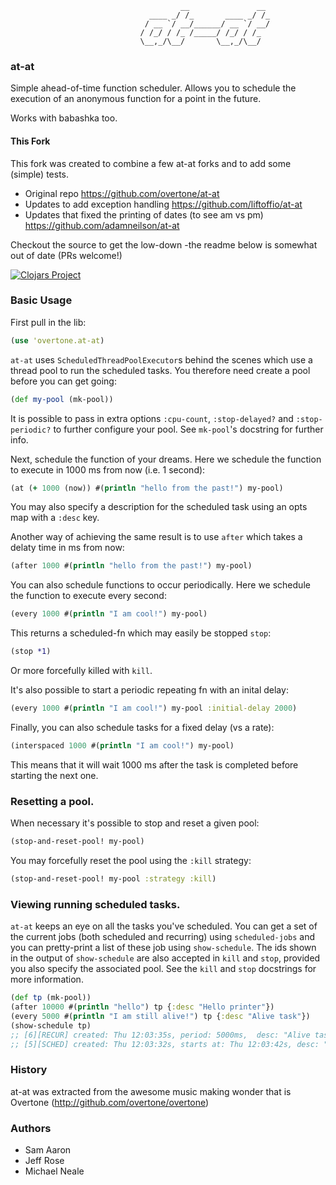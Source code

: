                                           __               __
                                   ____ _/ /_       ____ _/ /_
                                  / __ `/ __/______/ __ `/ __/
                                 / /_/ / /_ /_____/ /_/ / /_
                                 \__,_/\__/       \__,_/\__/


### at-at

Simple ahead-of-time function scheduler. Allows you to schedule the execution of an anonymous function for a point in the future.

Works with babashka too.

#### This Fork

This fork was created to combine a few at-at forks and to add some (simple) tests.

* Original repo https://github.com/overtone/at-at
* Updates to add exception handling https://github.com/liftoffio/at-at
* Updates that fixed the printing of dates (to see am vs pm) https://github.com/adamneilson/at-at

Checkout the source to get the low-down -the readme below is somewhat out of date (PRs welcome!)

[![Clojars Project](https://img.shields.io/clojars/v/net.xlfe/at-at.svg)](https://clojars.org/net.xlfe/at-at)

### Basic Usage

First pull in the lib:

```clj
(use 'overtone.at-at)
```

`at-at` uses `ScheduledThreadPoolExecutor`s behind the scenes which use a thread pool to run the scheduled tasks. You therefore need create a pool before you can get going:

```clj
(def my-pool (mk-pool))
```

It is possible to pass in extra options `:cpu-count`, `:stop-delayed?` and `:stop-periodic?` to further configure your pool. See `mk-pool`'s docstring for further info.

Next, schedule the function of your dreams. Here we schedule the function to execute in 1000 ms from now (i.e. 1 second):

```clj
(at (+ 1000 (now)) #(println "hello from the past!") my-pool)
```

You may also specify a description for the scheduled task using an opts map with a `:desc` key.

Another way of achieving the same result is to use `after` which takes a delaty time in ms from now:

```clj
(after 1000 #(println "hello from the past!") my-pool)
```

You can also schedule functions to occur periodically. Here we schedule the function to execute every second:

```clj
(every 1000 #(println "I am cool!") my-pool)
```

This returns a scheduled-fn which may easily be stopped `stop`:

```clj
(stop *1)
```

Or more forcefully killed with `kill`.

It's also possible to start a periodic repeating fn with an inital delay:

```clj
(every 1000 #(println "I am cool!") my-pool :initial-delay 2000)
```

Finally, you can also schedule tasks for a fixed delay (vs a rate):

```clj
(interspaced 1000 #(println "I am cool!") my-pool)
```

This means that it will wait 1000 ms after the task is completed before
starting the next one.

### Resetting a pool.

When necessary it's possible to stop and reset a given pool:

```clj
(stop-and-reset-pool! my-pool)
```

You may forcefully reset the pool using the `:kill` strategy:

```clj
(stop-and-reset-pool! my-pool :strategy :kill)
```

### Viewing running scheduled tasks.

`at-at` keeps an eye on all the tasks you've scheduled. You can get a set of the current jobs (both scheduled and recurring) using `scheduled-jobs` and you can pretty-print a list of these job using `show-schedule`. The ids shown in the output of `show-schedule` are also accepted in `kill` and `stop`, provided you also specify the associated pool. See the `kill` and `stop` docstrings for more information.

```clj
(def tp (mk-pool))
(after 10000 #(println "hello") tp {:desc "Hello printer"})
(every 5000 #(println "I am still alive!") tp {:desc "Alive task"})
(show-schedule tp)
;; [6][RECUR] created: Thu 12:03:35s, period: 5000ms,  desc: "Alive task
;; [5][SCHED] created: Thu 12:03:32s, starts at: Thu 12:03:42s, desc: "Hello printer
```

### History

at-at was extracted from the awesome music making wonder that is Overtone (http://github.com/overtone/overtone)

### Authors

* Sam Aaron
* Jeff Rose
* Michael Neale
